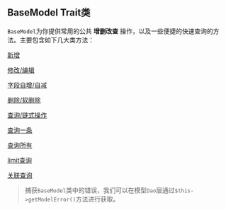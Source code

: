 ## BaseModel Trait类

`BaseModel`为你提供常用的公共 **增删改查** 操作，以及一些便捷的快速查询的方法。主要包含如下几大类方法：

[新增](/composer/topphp-generate/BaseModel/add.md)

[修改/编辑](/composer/topphp-generate/BaseModel/edit.md)

[字段自增/自减](/composer/topphp-generate/BaseModel/step.md)

[删除/软删除](/composer/topphp-generate/BaseModel/delete.md)

[查询/链式操作](/composer/topphp-generate/BaseModel/select.md)

[查询一条](/composer/topphp-generate/BaseModel/select/one.md)

[查询所有](/composer/topphp-generate/BaseModel/select/all.md)

[limit查询](/composer/topphp-generate/BaseModel/select/limit.md)

[关联查询](/composer/topphp-generate/BaseModel/select/join.md)

> 捕获`BaseModel`类中的错误，我们可以在模型`Dao`层通过`$this->getModelError()`方法进行获取。